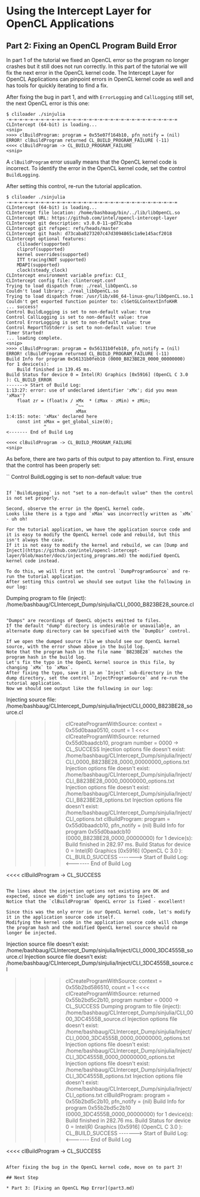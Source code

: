 # Using the Intercept Layer for OpenCL Applications

## Part 2: Fixing an OpenCL Program Build Error

In part 1 of the tutorial we fixed an OpenCL error so the program no longer crashes but it still does not run correctly.
In this part of the tutorial we will fix the next error in the OpenCL kernel code.
The Intercept Layer for OpenCL Applications can pinpoint errors in OpenCL kernel code as well and has tools for quickly iterating to find a fix.

After fixing the bug in part 1, and with `ErrorLogging` and `CallLogging` still set, the next OpenCL error is this one:

```
$ cliloader ./sinjulia 
-=-=-=-=-=-=-=-=-=-=-=-=-=-=-=-=-=-=-=-=-=-=-=-=-=-=-=-=-=-=-=-=
CLIntercept (64-bit) is loading...
<snip>
>>>> clBuildProgram: program = 0x55e07f164b10, pfn_notify = (nil)
ERROR! clBuildProgram returned CL_BUILD_PROGRAM_FAILURE (-11)
<<<< clBuildProgram -> CL_BUILD_PROGRAM_FAILURE
<snip>
```

A `clBuildProgram` error usually means that the OpenCL kernel code is incorrect.
To identify the error in the OpenCL kernel code, set the control `BuildLogging`.

After setting this control, re-run the tutorial application.

```
$ cliloader ./sinjulia
-=-=-=-=-=-=-=-=-=-=-=-=-=-=-=-=-=-=-=-=-=-=-=-=-=-=-=-=-=-=-=-=
CLIntercept (64-bit) is loading...
CLIntercept file location: /home/bashbaug/bin/../lib/libOpenCL.so
CLIntercept URL: https://github.com/intel/opencl-intercept-layer
CLIntercept git description: v3.0.0-11-gd73caba
CLIntercept git refspec: refs/heads/master
CLIntercept git hash: d73caba0273207c47d3094865c1a9e145acf2018
CLIntercept optional features:
    cliloader(supported)
    cliprof(supported)
    kernel overrides(supported)
    ITT tracing(NOT supported)
    MDAPI(supported)
    clock(steady_clock)
CLIntercept environment variable prefix: CLI_
CLIntercept config file: clintercept.conf
Trying to load dispatch from: ./real_libOpenCL.so
Couldn't load library: ./real_libOpenCL.so
Trying to load dispatch from: /usr/lib/x86_64-linux-gnu/libOpenCL.so.1
Couldn't get exported function pointer to: clGetGLContextInfoKHR
... success!
Control BuildLogging is set to non-default value: true
Control CallLogging is set to non-default value: true
Control ErrorLogging is set to non-default value: true
Control ReportToStderr is set to non-default value: true
Timer Started!
... loading complete.
<snip>
>>>> clBuildProgram: program = 0x56131b0feb10, pfn_notify = (nil)
ERROR! clBuildProgram returned CL_BUILD_PROGRAM_FAILURE (-11)
Build Info for program 0x56131b0feb10 (0000_B823BE28_0000_00000000) for 1 device(s):
    Build finished in 139.45 ms.
Build Status for device 0 = Intel(R) Graphics [0x5916] (OpenCL C 3.0 ): CL_BUILD_ERROR
-------> Start of Build Log:
1:13:27: error: use of undeclared identifier 'xMx'; did you mean 'xMax'?
    float zr = (float)x / xMx  * (zMax - zMin) + zMin;
                          ^~~
                          xMax
1:4:15: note: 'xMax' declared here
    const int xMax = get_global_size(0);
              ^
<------- End of Build Log

<<<< clBuildProgram -> CL_BUILD_PROGRAM_FAILURE
<snip>
```

As before, there are two parts of this output to pay attention to.
First, ensure that the control has been properly set:

``
Control BuildLogging is set to non-default value: true
```

If `BuildLogging` is not "set to a non-default value" then the control is not set properly.

Second, observe the error in the OpenCL kernel code.
Looks like there is a typo and `xMax` was incorrectly written as `xMx` - uh oh!

For the tutorial application, we have the application source code and it is easy to modify the OpenCL kernel code and rebuild, but this isn't always the case.
If it is not easy to modify the kernel and rebuild, we can [Dump and Inject](https://github.com/intel/opencl-intercept-layer/blob/master/docs/injecting_programs.md) the modified OpenCL kernel code instead.

To do this, we will first set the control `DumpProgramSource` and re-run the tutorial application.
After setting this control we should see output like the following in our log:

```
Dumping program to file (inject): /home/bashbaug/CLIntercept_Dump/sinjulia/CLI_0000_B823BE28_source.cl
```

"Dumps" are recordings of OpenCL objects emitted to files.
If the default "dump" directory is undesirable or unavailable, an alternate dump directory can be specified with the `DumpDir` control.

If we open the dumped source file we should see our OpenCL kernel source, with the error shown above in the build log.
Note that the program hash in the file name `B823BE28` matches the program hash in the build log.
Let's fix the typo in the OpenCL kernel source in this file, by changing `xMx` to `xMax`.
After fixing the typo, save it in an `Inject` sub-directory in the dump directory, set the control `InjectProgramSource` and re-run the tutorial application.
Now we should see output like the following in our log:

```
Injecting source file: /home/bashbaug/CLIntercept_Dump/sinjulia/Inject/CLI_0000_B823BE28_source.cl
>>>> clCreateProgramWithSource: context = 0x55d0baaa0510, count = 1
<<<< clCreateProgramWithSource: returned 0x55d0baadcb10, program number = 0000 -> CL_SUCCESS
Injection options file doesn't exist: /home/bashbaug/CLIntercept_Dump/sinjulia/Inject/CLI_0000_B823BE28_0000_00000000_options.txt
Injection options file doesn't exist: /home/bashbaug/CLIntercept_Dump/sinjulia/Inject/CLI_B823BE28_0000_00000000_options.txt
Injection options file doesn't exist: /home/bashbaug/CLIntercept_Dump/sinjulia/Inject/CLI_B823BE28_options.txt
Injection options file doesn't exist: /home/bashbaug/CLIntercept_Dump/sinjulia/Inject/CLI_options.txt
>>>> clBuildProgram: program = 0x55d0baadcb10, pfn_notify = (nil)
Build Info for program 0x55d0baadcb10 (0000_B823BE28_0000_00000000) for 1 device(s):
    Build finished in 282.97 ms.
Build Status for device 0 = Intel(R) Graphics [0x5916] (OpenCL C 3.0 ): CL_BUILD_SUCCESS
-------> Start of Build Log:
<------- End of Build Log

<<<< clBuildProgram -> CL_SUCCESS
```

The lines about the injection options not existing are OK and expected, since we didn't include any options to inject.
Notice that the `clBuildProgram` OpenCL error is fixed - excellent!

Since this was the only error in our OpenCL kernel code, let's modify it in the application source code itself.
Modifying the kernel code in the application source code will change the program hash and the modified OpenCL kernel source should no longer be injected.

```
Injection source file doesn't exist: /home/bashbaug/CLIntercept_Dump/sinjulia/Inject/CLI_0000_3DC4555B_source.cl
Injection source file doesn't exist: /home/bashbaug/CLIntercept_Dump/sinjulia/Inject/CLI_3DC4555B_source.cl
>>>> clCreateProgramWithSource: context = 0x55b2bd586510, count = 1
<<<< clCreateProgramWithSource: returned 0x55b2bd5c2b10, program number = 0000 -> CL_SUCCESS
Dumping program to file (inject): /home/bashbaug/CLIntercept_Dump/sinjulia/CLI_0000_3DC4555B_source.cl
Injection options file doesn't exist: /home/bashbaug/CLIntercept_Dump/sinjulia/Inject/CLI_0000_3DC4555B_0000_00000000_options.txt
Injection options file doesn't exist: /home/bashbaug/CLIntercept_Dump/sinjulia/Inject/CLI_3DC4555B_0000_00000000_options.txt
Injection options file doesn't exist: /home/bashbaug/CLIntercept_Dump/sinjulia/Inject/CLI_3DC4555B_options.txt
Injection options file doesn't exist: /home/bashbaug/CLIntercept_Dump/sinjulia/Inject/CLI_options.txt
>>>> clBuildProgram: program = 0x55b2bd5c2b10, pfn_notify = (nil)
Build Info for program 0x55b2bd5c2b10 (0000_3DC4555B_0000_00000000) for 1 device(s):
    Build finished in 282.76 ms.
Build Status for device 0 = Intel(R) Graphics [0x5916] (OpenCL C 3.0 ): CL_BUILD_SUCCESS
-------> Start of Build Log:
<------- End of Build Log

<<<< clBuildProgram -> CL_SUCCESS
```

After fixing the bug in the OpenCL kernel code, move on to part 3!

## Next Step

* Part 3: [Fixing an OpenCL Map Error](part3.md)
